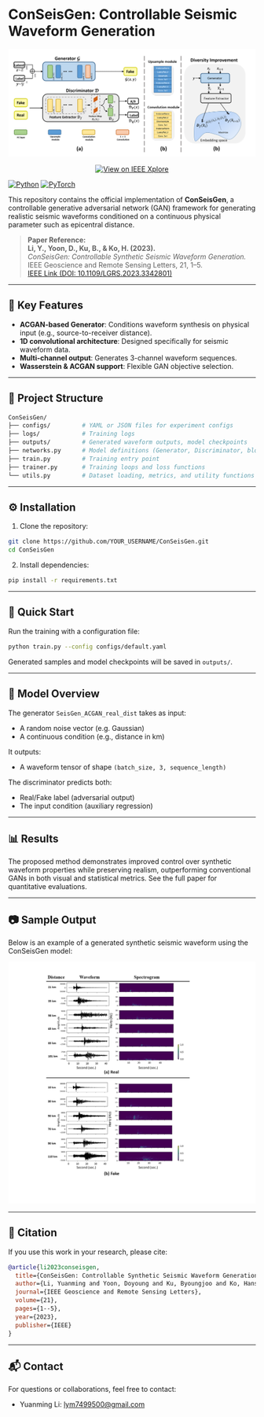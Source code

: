 # ConSeisGen: Controllable Seismic Waveform Generation
<p align="center">
  <img src="images/archi.png" alt="ConSeisGen Architecture" width="700"/>
</p>

<p align="center">
  <a href="https://ieeexplore.ieee.org/document/10339272">
    <img src="https://img.shields.io/badge/View%20on-IEEE%20Xplore-blue" alt="View on IEEE Xplore">
  </a>
</p>

[![Python](https://img.shields.io/badge/python-3.8%2B-blue.svg)](https://www.python.org/downloads/)
[![PyTorch](https://img.shields.io/badge/pytorch-1.9%2B-%23ee4c2c.svg)](https://pytorch.org/)

This repository contains the official implementation of **ConSeisGen**, a controllable generative adversarial network (GAN) framework for generating realistic seismic waveforms conditioned on a continuous physical parameter such as epicentral distance.

> **Paper Reference:**  
> **Li, Y., Yoon, D., Ku, B., & Ko, H. (2023).**  
> *ConSeisGen: Controllable Synthetic Seismic Waveform Generation.* IEEE Geoscience and Remote Sensing Letters, 21, 1–5.  
> [IEEE Link (DOI: 10.1109/LGRS.2023.3342801)](https://doi.org/10.1109/LGRS.2023.3342801)

---

## 🌋 Key Features

- **ACGAN-based Generator**: Conditions waveform synthesis on physical input (e.g., source-to-receiver distance).
- **1D convolutional architecture**: Designed specifically for seismic waveform data.
- **Multi-channel output**: Generates 3-channel waveform sequences.
- **Wasserstein & ACGAN support**: Flexible GAN objective selection.

---

## 📁 Project Structure

```bash
ConSeisGen/
├── configs/         # YAML or JSON files for experiment configs
├── logs/            # Training logs
├── outputs/         # Generated waveform outputs, model checkpoints
├── networks.py      # Model definitions (Generator, Discriminator, blocks)
├── train.py         # Training entry point
├── trainer.py       # Training loops and loss functions
└── utils.py         # Dataset loading, metrics, and utility functions
```

---

## ⚙️ Installation

1. Clone the repository:
```bash
git clone https://github.com/YOUR_USERNAME/ConSeisGen.git
cd ConSeisGen
```

2. Install dependencies:
```bash
pip install -r requirements.txt
```

---

## 🚀 Quick Start

Run the training with a configuration file:
```bash
python train.py --config configs/default.yaml
```

Generated samples and model checkpoints will be saved in `outputs/`.

---

## 🧠 Model Overview

The generator `SeisGen_ACGAN_real_dist` takes as input:
- A random noise vector (e.g. Gaussian)
- A continuous condition (e.g., distance in km)

It outputs:
- A waveform tensor of shape `(batch_size, 3, sequence_length)`

The discriminator predicts both:
- Real/Fake label (adversarial output)
- The input condition (auxiliary regression)

---

## 📊 Results

The proposed method demonstrates improved control over synthetic waveform properties while preserving realism, outperforming conventional GANs in both visual and statistical metrics. See the full paper for quantitative evaluations.

---

## 📷 Sample Output

Below is an example of a generated synthetic seismic waveform using the ConSeisGen model:

<p align="center">
  <img src="/images/sample.png" alt="Sample generated waveform" width="600"/>
</p>

---

## 📝 Citation
If you use this work in your research, please cite:

```bibtex
@article{li2023conseisgen,
  title={ConSeisGen: Controllable Synthetic Seismic Waveform Generation},
  author={Li, Yuanming and Yoon, Doyoung and Ku, Byoungjoo and Ko, Hanseok},
  journal={IEEE Geoscience and Remote Sensing Letters},
  volume={21},
  pages={1--5},
  year={2023},
  publisher={IEEE}
}
```

---

## 📬 Contact
For questions or collaborations, feel free to contact:
- Yuanming Li: [lym7499500@gmail.com](mailto:lym7499500@gmail.com)
